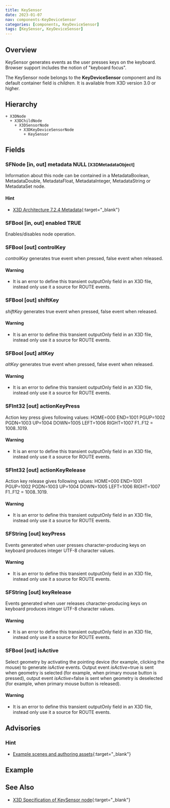 ```yaml
---
title: KeySensor
date: 2023-01-07
nav: components-KeyDeviceSensor
categories: [components, KeyDeviceSensor]
tags: [KeySensor, KeyDeviceSensor]
---
```

<style>
.post h3 {
  word-spacing: 0.2em;
}
</style>

## Overview

KeySensor generates events as the user presses keys on the keyboard. Browser support includes the notion of "keyboard focus".

The KeySensor node belongs to the **KeyDeviceSensor** component and its default container field is *children.* It is available from X3D version 3.0 or higher.

## Hierarchy

```
+ X3DNode
  + X3DChildNode
    + X3DSensorNode
      + X3DKeyDeviceSensorNode
        + KeySensor
```

## Fields

### SFNode [in, out] **metadata** NULL <small>[X3DMetadataObject]</small>

Information about this node can be contained in a MetadataBoolean, MetadataDouble, MetadataFloat, MetadataInteger, MetadataString or MetadataSet node.

#### Hint

- [X3D Architecture 7.2.4 Metadata](https://www.web3d.org/specifications/X3Dv4Draft/ISO-IEC19775-1v4-CD1/Part01/components/core.html#Metadata){:target="_blank"}

### SFBool [in, out] **enabled** TRUE

Enables/disables node operation.

### SFBool [out] **controlKey**

*controlKey* generates true event when pressed, false event when released.

#### Warning

- It is an error to define this transient outputOnly field in an X3D file, instead only use it a source for ROUTE events.

### SFBool [out] **shiftKey**

*shiftKey* generates true event when pressed, false event when released.

#### Warning

- It is an error to define this transient outputOnly field in an X3D file, instead only use it a source for ROUTE events.

### SFBool [out] **altKey**

*altKey* generates true event when pressed, false event when released.

#### Warning

- It is an error to define this transient outputOnly field in an X3D file, instead only use it a source for ROUTE events.

### SFInt32 [out] **actionKeyPress**

Action key press gives following values: HOME=000 END=1001 PGUP=1002 PGDN=1003 UP=1004 DOWN=1005 LEFT=1006 RIGHT=1007 F1..F12 = 1008..1019.

#### Warning

- It is an error to define this transient outputOnly field in an X3D file, instead only use it a source for ROUTE events.

### SFInt32 [out] **actionKeyRelease**

Action key release gives following values: HOME=000 END=1001 PGUP=1002 PGDN=1003 UP=1004 DOWN=1005 LEFT=1006 RIGHT=1007 F1..F12 = 1008..1019.

#### Warning

- It is an error to define this transient outputOnly field in an X3D file, instead only use it a source for ROUTE events.

### SFString [out] **keyPress**

Events generated when user presses character-producing keys on keyboard produces integer UTF-8 character values.

#### Warning

- It is an error to define this transient outputOnly field in an X3D file, instead only use it a source for ROUTE events.

### SFString [out] **keyRelease**

Events generated when user releases character-producing keys on keyboard produces integer UTF-8 character values.

#### Warning

- It is an error to define this transient outputOnly field in an X3D file, instead only use it a source for ROUTE events.

### SFBool [out] **isActive**

Select geometry by activating the pointing device (for example, clicking the mouse) to generate *isActive* events. Output event *isActive*=true is sent when geometry is selected (for example, when primary mouse button is pressed), output event *isActive*=false is sent when geometry is deselected (for example, when primary mouse button is released).

#### Warning

- It is an error to define this transient outputOnly field in an X3D file, instead only use it a source for ROUTE events.

## Advisories

### Hint

- [Example scenes and authoring assets](https://x3dgraphics.com/examples/X3dForWebAuthors/Chapter08UserInteractivity){:target="_blank"}

## Example

<x3d-canvas src="https://create3000.github.io/media/examples/KeyDeviceSensor/KeySensor/KeySensor.x3d" update="auto"></x3d-canvas>

## See Also

- [X3D Specification of KeySensor node](https://www.web3d.org/documents/specifications/19775-1/V4.0/Part01/components/keyboard.html#KeySensor){:target="_blank"}

